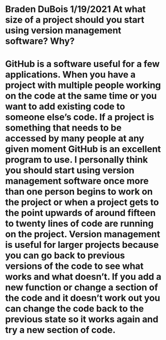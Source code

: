 # Braden DuBois 1/19/2021 At what size of a project should you start using version management software? Why?
# GitHub is a software useful for a few applications. When you have a project with multiple people working on the code at the same time or you want to add existing code to someone else’s code. If a project is something that needs to be accessed by many people at any given moment GitHub is an excellent program to use. I personally think you should start using version management software once more than one person begins to work on the project or when a project gets to the point upwards of around fifteen to twenty lines of code are running on the project. Version management is useful for larger projects because you can go back to previous versions of the code to see what works and what doesn’t. If you add a new function or change a section of the code and it doesn’t work out you can change the code back to the previous state so it works again and try a new section of code.
